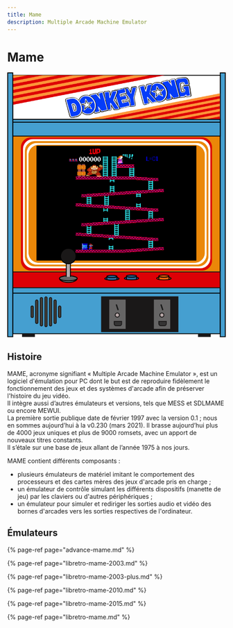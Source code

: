 ```yaml
---
title: Mame
description: Multiple Arcade Machine Emulator
---
```


# Mame

![](/migration-images/emulateurs/arcade/mame/console-2-.svg)

## Histoire

MAME, acronyme signifiant « Multiple Arcade Machine Emulator », est un logiciel d'émulation pour PC dont le but est de reproduire fidèlement le fonctionnement des jeux et des systèmes d'arcade afin de préserver l'histoire du jeu vidéo.  
Il intègre aussi d’autres émulateurs et versions, tels que MESS et SDLMAME ou encore MEWUI.  
La première sortie publique date de février 1997 avec la version 0.1 ; nous en sommes aujourd’hui à la v0.230 \(mars 2021\). Il brasse aujourd’hui plus de 4000 jeux uniques et plus de 9000 romsets, avec un apport de nouveaux titres constants.  
Il s’étale sur une base de jeux allant de l’année 1975 à nos jours.

MAME contient différents composants :

* plusieurs émulateurs de matériel imitant le comportement des processeurs et des cartes mères des jeux d'arcade pris en charge ;
* un émulateur de contrôle simulant les différents dispositifs \(manette de jeu\) par les claviers ou d'autres périphériques ;
* un émulateur pour simuler et rediriger les sorties audio et vidéo des bornes d'arcades vers les sorties respectives de l'ordinateur.

## Émulateurs

{% page-ref page="advance-mame.md" %}

{% page-ref page="libretro-mame-2003.md" %}

{% page-ref page="libretro-mame-2003-plus.md" %}

{% page-ref page="libretro-mame-2010.md" %}

{% page-ref page="libretro-mame-2015.md" %}

{% page-ref page="libretro-mame.md" %}



### 



